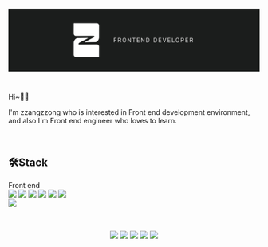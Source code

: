 ![banner](./zzangbanner.jpeg)

#
Hi~👋🏻 

I'm zzangzzong who is interested in Front end development environment, and also I'm Front end engineer who loves to learn.

<br/>

## 🛠Stack

Front end
<br/>
<img src="https://img.shields.io/badge/html5-E34F26?style=for-the-badge&logo=html5&logoColor=white"> <img src="https://img.shields.io/badge/css3-1572B6?style=for-the-badge&logo=css3&logoColor=white"> <img src="https://img.shields.io/badge/javascript-F7DF1E?style=for-the-badge&logo=javascript&logoColor=black"> <img src="https://img.shields.io/badge/typescript-3178C6?style=for-the-badge&logo=typescript&logoColor=white">  <img src="https://img.shields.io/badge/sass-CC6699?style=for-the-badge&logo=sass&logoColor=white"> <img src="https://img.shields.io/badge/styledcomponents-DB7093?style=for-the-badge&logo=styledcomponents&logoColor=white">
<br/>
<img src="https://img.shields.io/badge/react-61DAFB?style=for-the-badge&logo=react&logoColor=black"> 

<br/>

<div align=center>

 ![](https://github-profile-summary-cards.vercel.app/api/cards/profile-details?username=zzangzzong92&theme=react)
 ![](http://github-profile-summary-cards.vercel.app/api/cards/repos-per-language?username=zzangzzong92&theme=react)
 ![](http://github-profile-summary-cards.vercel.app/api/cards/most-commit-language?username=zzangzzong92&theme=react)
 ![](http://github-profile-summary-cards.vercel.app/api/cards/stats?username=zzangzzong92&theme=react)
 ![](http://github-profile-summary-cards.vercel.app/api/cards/productive-time?username=zzangzzong92&theme=react&utcOffset=8)
</div>
